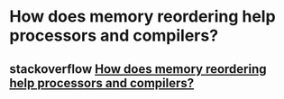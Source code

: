 # How does memory reordering help processors and compilers?

## stackoverflow [How does memory reordering help processors and compilers?](https://stackoverflow.com/questions/37725497/how-does-memory-reordering-help-processors-and-compilers)